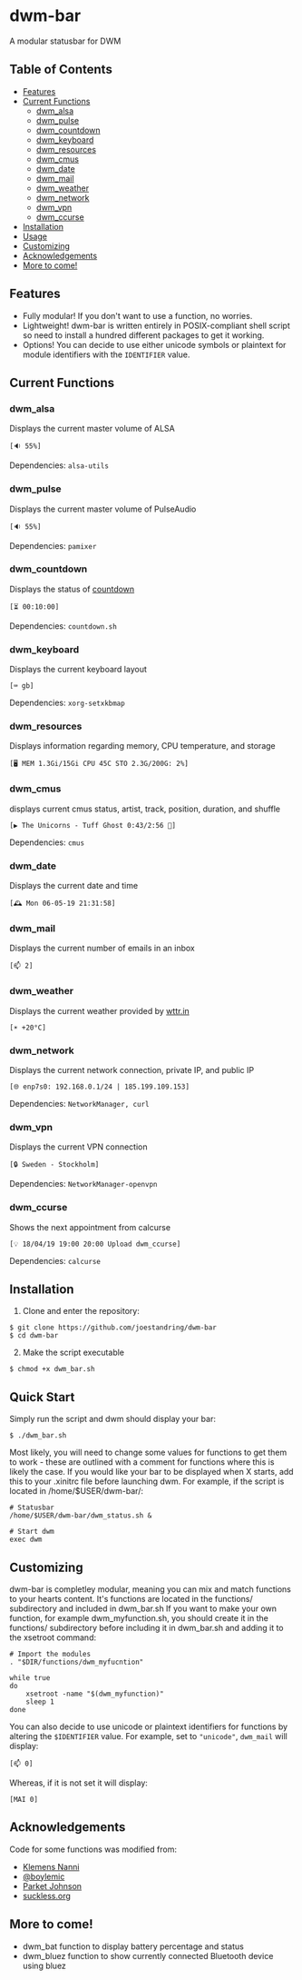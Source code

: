 # dwm-bar
A modular statusbar for DWM
## Table of Contents
- [Features](#features)
- [Current Functions](#current-functions)
  - [dwm_alsa](#dwm_alsa)
  - [dwm_pulse](#dwm_pulse)
  - [dwm_countdown](#dwm_countdown)
  - [dwm_keyboard](#dwm_keyboard)
  - [dwm_resources](#dwm_resources)
  - [dwm_cmus](#dwm_cmus)
  - [dwm_date](#dwm_date)
  - [dwm_mail](#dwm_mail)
  - [dwm_weather](#dwm_weather)
  - [dwm_network](#dwm_network)
  - [dwm_vpn](#dwm_vpn)
  - [dwm_ccurse](#dwm_ccurse)
- [Installation](#installation)
- [Usage](#usage)
- [Customizing](#customizing)
- [Acknowledgements](#acknowledgements)
- [More to come!](#more-to-come)
## Features
* Fully modular! If you don't want to use a function, no worries.
* Lightweight! dwm-bar is written entirely in POSIX-compliant shell script so need to install a hundred different packages to get it working.
* Options! You can decide to use either unicode symbols or plaintext for module identifiers with the ```IDENTIFIER``` value.
## Current Functions
### dwm_alsa
Displays the current master volume of ALSA
```
[🔉 55%]
```
Dependencies: ```alsa-utils```
### dwm_pulse
Displays the current master volume of PulseAudio
```
[🔉 55%]
```
Dependencies: ```pamixer```
### dwm_countdown
Displays the status of [countdown](https://github.com/joestandring/countdown)
```
[⏳ 00:10:00]
```
Dependencies: ```countdown.sh```
### dwm_keyboard
Displays the current keyboard layout
```
[⌨ gb]
```
Dependencies: ```xorg-setxkbmap```
### dwm_resources
Displays information regarding memory, CPU temperature, and storage
```
[🖥 MEM 1.3Gi/15Gi CPU 45C STO 2.3G/200G: 2%]
```
### dwm_cmus
displays current cmus status, artist, track, position, duration, and shuffle
```
[▶ The Unicorns - Tuff Ghost 0:43/2:56 🔀]
```
Dependencies: ```cmus```
### dwm_date
Displays the current date and time
```
[🕰 Mon 06-05-19 21:31:58]
```
### dwm_mail
Displays the current number of emails in an inbox
```
[📫 2]
```
### dwm_weather
Displays the current weather provided by [wttr.in](https://wttr.in)
```
[☀ +20°C]
```
### dwm_network
Displays the current network connection, private IP, and public IP
```
[🌐 enp7s0: 192.168.0.1/24 | 185.199.109.153]
```
Dependencies: ```NetworkManager, curl```
### dwm_vpn
Displays the current VPN connection
```
[🔒 Sweden - Stockholm]
```
Dependencies: ```NetworkManager-openvpn```
### dwm_ccurse
Shows the next appointment from calcurse
```
[💡 18/04/19 19:00 20:00 Upload dwm_ccurse]
```
Dependencies: ```calcurse```
## Installation
1. Clone and enter the repository:
```
$ git clone https://github.com/joestandring/dwm-bar
$ cd dwm-bar
```
2. Make the script executable
```
$ chmod +x dwm_bar.sh
```
## Quick Start
Simply run the script and dwm should display your bar:
```
$ ./dwm_bar.sh
```
Most likely, you will need to change some values for functions to get them to work - these are outlined with a comment for functions where this is likely the case.
If you would like your bar to be displayed when X starts, add this to your .xinitrc file before launching dwm. For example, if the script is located in /home/$USER/dwm-bar/:
```
# Statusbar
/home/$USER/dwm-bar/dwm_status.sh &

# Start dwm
exec dwm
```
## Customizing
dwm-bar is completley modular, meaning you can mix and match functions to your hearts content. It's functions are located in the functions/ subdirectory and included in dwm_bar.sh
If you want to make your own function, for example dwm_myfunction.sh, you should create it in the functions/ subdirectory before including it in dwm_bar.sh and adding it to the xsetroot command:
```
# Import the modules
. "$DIR/functions/dwm_myfucntion"

while true
do
    xsetroot -name "$(dwm_myfunction)"
    sleep 1
done
```
You can also decide to use unicode or plaintext identifiers for functions by altering the ```$IDENTIFIER``` value. For example, set to ```"unicode"```, ```dwm_mail``` will display:
```
[📫 0]
```
Whereas, if it is not set it will display:
```
[MAI 0]
```
## Acknowledgements
Code for some functions was modified from:
* [Klemens Nanni](https://notabug.org/kl3)
* [@boylemic](https://github.com/boylemic/configs/blob/master/dwm_status)
* [Parket Johnson](https://github.com/ronno/scripts/blob/master/xsetcmus)
* [suckless.org](https://dwm.suckless.org/status_monitor/)
## More to come!
* dwm_bat function to display battery percentage and status
* dwm_bluez function to show currently connected Bluetooth device using bluez
